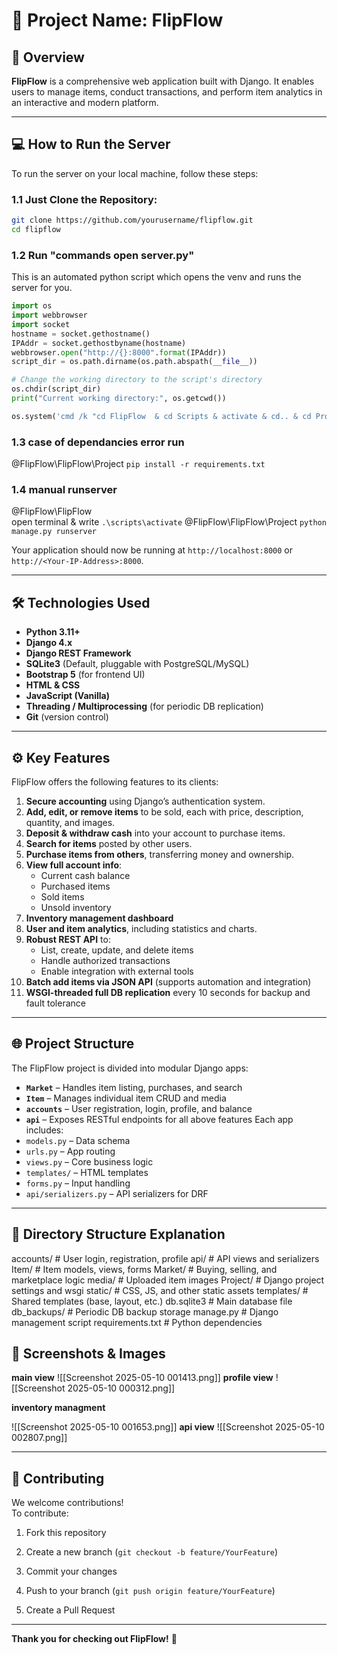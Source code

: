 # 🚀 **Project Name: FlipFlow**

## 📄 **Overview**
**FlipFlow** is a comprehensive web application built with Django. It enables users to manage items, conduct transactions, and perform item analytics in an interactive and modern platform.

---
## 💻 **How to Run the Server**
To run the server on your local machine, follow these steps:
### 1.1 Just Clone the Repository:
```bash
git clone https://github.com/yourusername/flipflow.git
cd flipflow
```

### 1.2 Run "commands open server.py"
This is an automated python script which opens the venv and runs the server for you.
```python
import os
import webbrowser
import socket
hostname = socket.gethostname()    
IPAddr = socket.gethostbyname(hostname)
webbrowser.open("http://{}:8000".format(IPAddr))
script_dir = os.path.dirname(os.path.abspath(__file__))

# Change the working directory to the script's directory
os.chdir(script_dir)
print("Current working directory:", os.getcwd())

os.system('cmd /k "cd FlipFlow  & cd Scripts & activate & cd.. & cd Project & python manage.py runserver {}:8000"'.format(IPAddr))
```

### 1.3 case of dependancies error run
@FlipFlow\FlipFlow\Project
`pip install -r requirements.txt`

### 1.4 manual runserver
@FlipFlow\FlipFlow\
open terminal & write
`.\scripts\activate`
@FlipFlow\FlipFlow\Project
`python manage.py runserver`

Your application should now be running at `http://localhost:8000` or `http://<Your-IP-Address>:8000`.

---
## 🛠️ **Technologies Used**

- **Python 3.11+**
- **Django 4.x**
- **Django REST Framework**
- **SQLite3** (Default, pluggable with PostgreSQL/MySQL)
- **Bootstrap 5** (for frontend UI)
- **HTML & CSS**
- **JavaScript (Vanilla)**
- **Threading / Multiprocessing** (for periodic DB replication)
- **Git** (version control)

---
## ⚙️ **Key Features**

FlipFlow offers the following features to its clients:
1. **Secure accounting** using Django’s authentication system.
2. **Add, edit, or remove items** to be sold, each with price, description, quantity, and images.
3. **Deposit & withdraw cash** into your account to purchase items.
4. **Search for items** posted by other users.
5. **Purchase items from others**, transferring money and ownership.
6. **View full account info**:
   - Current cash balance
   - Purchased items
   - Sold items
   - Unsold inventory
8. **Inventory management dashboard**
9. **User and item analytics**, including statistics and charts.
10. **Robust REST API** to:
    - List, create, update, and delete items
    - Handle authorized transactions
    - Enable integration with external tools
11. **Batch add items via JSON API** (supports automation and integration)
12. **WSGI-threaded full DB replication** every 10 seconds for backup and fault tolerance

---

## 🌐 **Project Structure**

The FlipFlow project is divided into modular Django apps:
- **`Market`** – Handles item listing, purchases, and search
- **`Item`** – Manages individual item CRUD and media
- **`accounts`** – User registration, login, profile, and balance
- **`api`** – Exposes RESTful endpoints for all above features
Each app includes:
- `models.py` – Data schema
- `urls.py` – App routing
- `views.py` – Core business logic
- `templates/` – HTML templates
- `forms.py` – Input handling
- `api/serializers.py` – API serializers for DRF

---

## 📂 **Directory Structure Explanation**

accounts/               # User login, registration, profile
api/                    # API views and serializers
Item/                   # Item models, views, forms
Market/                 # Buying, selling, and marketplace logic
media/                  # Uploaded item images
Project/                # Django project settings and wsgi
static/                 # CSS, JS, and other static assets
templates/              # Shared templates (base, layout, etc.)
db.sqlite3              # Main database file
db_backups/             # Periodic DB backup storage
manage.py               # Django management script
requirements.txt        # Python dependencies

## 🎨 **Screenshots & Images**

**main view**
![[Screenshot 2025-05-10 001413.png]]
**profile view**
![[Screenshot 2025-05-10 000312.png]]

**inventory managment**

![[Screenshot 2025-05-10 001653.png]]
**api view**
![[Screenshot 2025-05-10 002807.png]]


---
## 🤝 **Contributing**

We welcome contributions!  
To contribute:

1. Fork this repository
    
2. Create a new branch (`git checkout -b feature/YourFeature`)
    
3. Commit your changes
    
4. Push to your branch (`git push origin feature/YourFeature`)
    
5. Create a Pull Request
---

**Thank you for checking out FlipFlow!** 🚀
